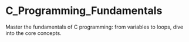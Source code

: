 # C_Programming_Fundamentals
 Master the fundamentals of C programming: from variables to loops, dive into the core concepts.
